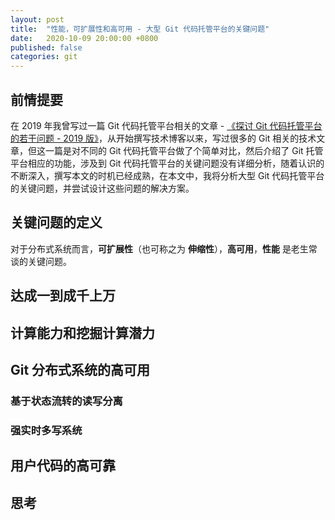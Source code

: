 ```yaml
---
layout: post
title:  "性能，可扩展性和高可用 - 大型 Git 代码托管平台的关键问题"
date:   2020-10-09 20:00:00 +0800
published: false
categories: git
---
```


## 前情提要

在 2019 年我曾写过一篇 Git 代码托管平台相关的文章 - [《探讨 Git 代码托管平台的若干问题 - 2019 版》](https://forcemz.net/git/2019/10/01/ExploreSomeIssuesWithGitHost/)，从开始撰写技术博客以来，写过很多的 Git 相关的技术文章，但这一篇是对不同的 Git 代码托管平台做了个简单对比，然后介绍了 Git 托管平台相应的功能，涉及到 Git 代码托管平台的关键问题没有详细分析，随着认识的不断深入，撰写本文的时机已经成熟，在本文中，我将分析大型 Git 代码托管平台的关键问题，并尝试设计这些问题的解决方案。

## 关键问题的定义

对于分布式系统而言，**可扩展性**（也可称之为 **伸缩性**），**高可用**，**性能** 是老生常谈的关键问题。

## 达成一到成千上万

## 计算能力和挖掘计算潜力

## Git 分布式系统的高可用

### 基于状态流转的读写分离

### 强实时多写系统

## 用户代码的高可靠

## 思考
